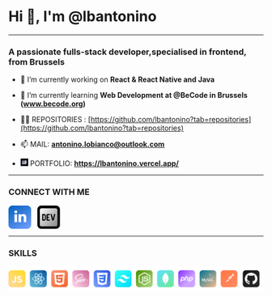 <h1>Hi 👋, I'm @lbantonino</h1>

---


<h3>A passionate fulls-stack developer,specialised in frontend, from Brussels</h3>

- 🔭 I’m currently working on **React & React Native and Java**

- 🌱 I’m currently learning **Web Development at @BeCode in Brussels (www.becode.org)**

- 👨‍💻 REPOSITORIES : [https://github.com/lbantonino?tab=repositories](https://github.com/lbantonino?tab=repositories)

- 📫 MAIL:  **antonino.lobianco@outlook.com**

- <img src="svg/logo_antonino.svg" width="15"> PORTFOLIO: **https://lbantonino.vercel.app/**

---

<h3 align="left">CONNECT WITH ME</h3>
<p align="left"> 
  <a href="https://linkedin.com/in/https://www.linkedin.com/in/antonino-lo-bianco-605765188/" target="blank"><img align="center" src="svg/in.svg" alt="https://www.linkedin.com/in/antonino-lo-bianco-605765188/" width="45" /></a> &nbsp;
<a href="https://dev.to/lbantonino" target="blank"><img align="center" src="svg/dev.svg" alt="lbantonino"width="45" /></a>
</p>

---


<h3 align="left">SKILLS</h3>
<p align="left"> 
<img src="svg/skills.png" width="700">
</p>